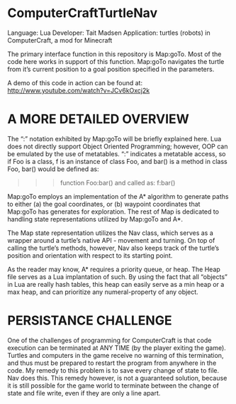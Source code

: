 ComputerCraftTurtleNav
======================

Language: Lua
Developer: Tait Madsen
Application: turtles (robots) in ComputerCraft, a mod for Minecraft

The primary interface function in this repository is Map:goTo.  Most of the code here works in support of this function.  Map:goTo navigates the turtle from it’s current position to a goal position specified in the parameters.

A demo of this code in action can be found at:
http://www.youtube.com/watch?v=JCv6kOxcj2k


A MORE DETAILED OVERVIEW
========================
The “:” notation exhibited by Map:goTo will be briefly explained here.
Lua does not directly support Object Oriented Programming; however, OOP can be emulated by the use of metatables.  “:” indicates a metatable access, so if Foo is a class, f is an instance of class Foo, and bar() is a method in class Foo, bar() would be defined as:
>>> function Foo:bar()
and called as:
>>> f:bar()

Map:goTo employs an implementation of the A* algorithm to generate paths to either (a) the goal coordinates, or (b) waypoint coordinates that Map:goTo has generates for exploration.  The rest of Map is dedicated to handling state representations utilized by Map:goTo and A*.

The Map state representation utilizes the Nav class, which serves as a wrapper around a turtle’s native API - movement and turning.  On top of calling the turtle’s methods, however, Nav also keeps track of the turtle’s position and orientation with respect to its starting point.

As the reader may know, A* requires a priority queue, or heap.  The Heap file serves as a Lua implantation of such.  By using the fact that all “objects” in Lua are really hash tables, this heap can easily serve as a min heap or a max heap, and can prioritize any numeral-property of any object.


PERSISTANCE CHALLENGE
====================
One of the challenges of programming for ComputerCraft is that code execution can be terminated at ANY TIME (by the player exiting the game).  Turtles and computers in the game receive no warning of this termination, and thus must be prepared to restart the program from anywhere in the code.  My remedy to this problem is to save every change of state to file.  Nav does this.  This remedy however, is not a guaranteed solution, because it is still possible for the game world to terminate between the change of state and file write, even if they are only a line apart.  
